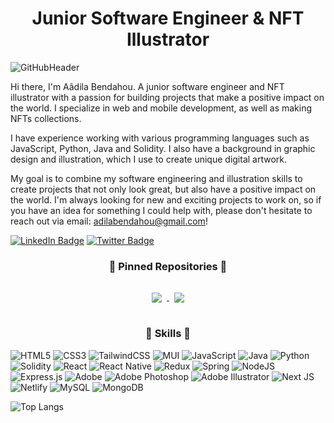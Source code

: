<h1 align="center">
 Junior Software Engineer & NFT Illustrator
</h1>

![GitHubHeader](https://user-images.githubusercontent.com/82048235/204900620-32ae1bd2-6e9c-4381-b6d4-3fa91366b3f7.png)

Hi there, I'm Aâdila Bendahou. A junior software engineer and NFT illustrator with a passion for building projects that make a positive impact on the world. I specialize in web and mobile development, as well as making NFTs collections. 

I have experience working with various programming languages such as JavaScript, Python, Java and Solidity. I also have a background in graphic design and illustration, which I use to create unique digital artwork. 

My goal is to combine my software engineering and illustration skills to create projects that not only look great, but also have a positive impact on the world. I'm always looking for new and exciting projects to work on, so if you have an idea for something I could help with, please don't hesitate to reach out via email: adilabendahou@gmail.com!

[![LinkedIn Badge](https://img.shields.io/badge/LinkedIn-Profile-informational?style=flat&logo=linkedin&logoColor=white&color=8A6EAF)](https://www.linkedin.com/in/aadila-bendahou/)
[![Twitter Badge](https://img.shields.io/badge/Twitter-Profile-informational?style=flat&logo=twitter&logoColor=white&color=8A6EAF)](https://twitter.com/AdilaDev)


<h3 align="center"> 📌 Pinned Repositories 📌  </h3>

<div align="center">  
 
<a href="https://github.com/adilaben/moviecatch">
  <img align="center" style="margin:1rem 0.5rem" src="https://github-readme-stats.vercel.app/api/pin/?username=adilaben&repo=moviecatch&title_color=ffffff&text_color=c9cacc&icon_color=4AB197&bg_color=8A6EAF" />
</a>
<a href="https://github.com/adilaben/moviecatch">
  <img align="center" style="margin:1rem 0.5rem" src="https://github-readme-stats.vercel.app/api/pin/?username=adilaben&repo=nft_marketplace&title_color=ffffff&text_color=c9cacc&icon_color=4AB197&bg_color=8A6EAF" />
</a>
 
</div>

<h3 align="center"> 💼 Skills 💼  </h3>

![HTML5](https://img.shields.io/badge/html5-%23E34F26.svg?style=for-the-badge&logo=html5&logoColor=white) ![CSS3](https://img.shields.io/badge/css3-%231572B6.svg?style=for-the-badge&logo=css3&logoColor=white) ![TailwindCSS](https://img.shields.io/badge/tailwindcss-%2338B2AC.svg?style=for-the-badge&logo=tailwind-css&logoColor=white) ![MUI](https://img.shields.io/badge/MUI-%230081CB.svg?style=for-the-badge&logo=mui&logoColor=white) ![JavaScript](https://img.shields.io/badge/javascript-%23323330.svg?style=for-the-badge&logo=javascript&logoColor=%23F7DF1E) ![Java](https://img.shields.io/badge/java-%23ED8B00.svg?style=for-the-badge&logo=java&logoColor=white) ![Python](https://img.shields.io/badge/python-3670A0?style=for-the-badge&logo=python&logoColor=ffdd54) ![Solidity](https://img.shields.io/badge/Solidity-%23363636.svg?style=for-the-badge&logo=solidity&logoColor=white) ![React](https://img.shields.io/badge/react-%2320232a.svg?style=for-the-badge&logo=react&logoColor=%2361DAFB) ![React Native](https://img.shields.io/badge/react_native-%2320232a.svg?style=for-the-badge&logo=react&logoColor=%2361DAFB) ![Redux](https://img.shields.io/badge/redux-%23593d88.svg?style=for-the-badge&logo=redux&logoColor=white) ![Spring](https://img.shields.io/badge/spring-%236DB33F.svg?style=for-the-badge&logo=spring&logoColor=white) ![NodeJS](https://img.shields.io/badge/node.js-6DA55F?style=for-the-badge&logo=node.js&logoColor=white) ![Express.js](https://img.shields.io/badge/express.js-%23404d59.svg?style=for-the-badge&logo=express&logoColor=%2361DAFB) ![Adobe](https://img.shields.io/badge/adobe-%23FF0000.svg?style=for-the-badge&logo=adobe&logoColor=white) ![Adobe Photoshop](https://img.shields.io/badge/adobe%20photoshop-%2331A8FF.svg?style=for-the-badge&logo=adobe%20photoshop&logoColor=white) ![Adobe Illustrator](https://img.shields.io/badge/adobe%20illustrator-%23FF9A00.svg?style=for-the-badge&logo=adobe%20illustrator&logoColor=white) ![Next JS](https://img.shields.io/badge/Next-black?style=for-the-badge&logo=next.js&logoColor=white) ![Netlify](https://img.shields.io/badge/netlify-%23000000.svg?style=for-the-badge&logo=netlify&logoColor=#00C7B7) ![MySQL](https://img.shields.io/badge/mysql-%2300f.svg?style=for-the-badge&logo=mysql&logoColor=white) ![MongoDB](https://img.shields.io/badge/MongoDB-%234ea94b.svg?style=for-the-badge&logo=mongodb&logoColor=white)
 

![Top Langs](https://github-readme-stats.vercel.app/api/top-langs/?username=adilaben)
